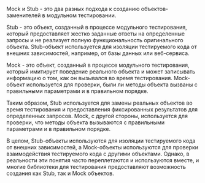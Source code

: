 Mock и Stub - это два разных подхода к созданию объектов-заменителей в модульном тестировании.

Stub - это объект, созданный в процессе модульного тестирования, который предоставляет жестко заданные ответы на определенные запросы и не реализует полную функциональность оригинального объекта. Stub-объект используется для изоляции тестируемого кода от внешних зависимостей, например, от базы данных или веб-сервиса.

Mock - это объект, созданный в процессе модульного тестирования, который имитирует поведение реального объекта и может записывать информацию о том, как он вызывался во время тестирования. Mock-объект используется для проверки, были ли методы объекта вызваны с правильными параметрами и в правильном порядке.

Таким образом, Stub используется для замены реальных объектов во время тестирования и предоставления фиксированных результатов для определенных запросов. Mock, с другой стороны, используется для проверки, что методы объекта вызываются с правильными параметрами и в правильном порядке.

В целом, Stub-объекты используются для изоляции тестируемого кода от внешних зависимостей, а Mock-объекты используются для проверки взаимодействия тестируемого кода с другими объектами. Однако, в реальности эти понятия часто переплетаются и используются вместе, и многие библиотеки для тестирования предоставляют возможность создания как Stub, так и Mock объектов.